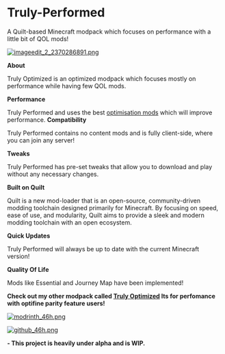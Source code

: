 # Truly-Performed
A Quilt-based Minecraft modpack which focuses on performance with a little bit of QOL mods!

[![imageedit_2_2370286891.png](https://cdn.jsdelivr.net/gh/Owl81001/Truly-Optimized-Quilt-@main/imageedit_2_2370286891.png)](https://quiltmc.org/en/)

**About**

Truly Optimized is an optimized modpack which focuses mostly on performance while having few QOL mods.

**Performance**

Truly Performed and uses the best [optimisation mods](https://github.com/TheUsefulLists/UsefulMods) which will improve performance.
**Compatibility**

Truly Performed contains no content mods and is fully client-side, where you can join any server!

**Tweaks**

Truly Performed has pre-set tweaks that allow you to download and play without any necessary changes.

**Built on Quilt**

Quilt is a new mod-loader that is an open-source, community-driven modding toolchain designed primarily for Minecraft. By focusing on speed, ease of use, and modularity, Quilt aims to provide a sleek and modern modding toolchain with an open ecosystem.

**Quick Updates**

Truly Performed will always be up to date with the current Minecraft version!

**Quality Of Life**

Mods like Essential and Journey Map have been implemented!

**Check out my other modpack called [Truly Optimized](https://modrinth.com/modpack/trulyoptimized/) Its for perfomance with optifine parity feature users!**

[![modrinth_46h.png](https://cdn.jsdelivr.net/npm/@intergrav/devins-badges@3.1.0/assets/compact/available/modrinth_46h.png)](https://modrinth.com/modpack/trulyperformed/)


[![github_46h.png](https://cdn.jsdelivr.net/npm/@intergrav/devins-badges@3.1.0/assets/compact/available/github_46h.png)](https://github.com/Owl81001/Truly-Performed)

**- This project is heavily under alpha and is WIP.**

